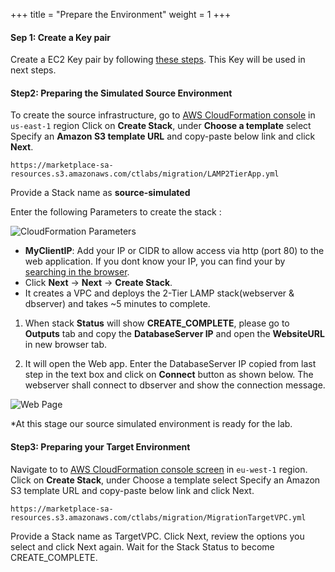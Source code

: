 +++
title = "Prepare the Environment"
weight = 1
+++

#### Sep 1: Create a Key pair

Create a EC2 Key pair by following [these steps](https://docs.aws.amazon.com/AWSEC2/latest/UserGuide/ec2-key-pairs.html#having-ec2-create-your-key-pair). This Key will be used in next steps.

#### Step2: Preparing the Simulated Source Environment

To create the source infrastructure, go to [AWS CloudFormation console](https://console.aws.amazon.com/cloudformation/home?region=us-east-1) in `us-east-1` region Click on **Create Stack**, under **Choose a template** select Specify an **Amazon S3 template URL** and copy-paste below link and click **Next**.

```
https://marketplace-sa-resources.s3.amazonaws.com/ctlabs/migration/LAMP2TierApp.yml
```

Provide a Stack name as **source-simulated**

Enter the following Parameters to create the stack :

![CloudFormation Parameters](/lab1/source-simulated-app.png?classes=shadow,border)

- **MyClientIP**: Add your IP or CIDR to allow access via http (port 80) to the web application.  If you dont know your IP, you can find your by [searching in the browser](https://www.google.com/search?q=what+is+my+ip). 
- Click **Next** → **Next** → **Create Stack**.
- It creates a VPC and deploys the 2-Tier LAMP stack(webserver & dbserver) and takes ~5 minutes to complete.

1. When stack **Status** will show **CREATE_COMPLETE**, please go to **Outputs** tab and copy the **DatabaseServer IP** and open the **WebsiteURL** in new browser tab.

2. It will open the Web app. Enter the DatabaseServer IP copied from last step in the text box and click on **Connect** button as shown below. The webserver shall connect to dbserver and show the connection message.

![Web Page](/lab1/DatabaseServerIP.png?classes=shadow,border)

*At this stage our source simulated environment is ready for the lab.

#### Step3: Preparing your Target Environment

Navigate to to [AWS CloudFormation console screen](https://eu-west-1.console.aws.amazon.com/cloudformation/home?region=eu-west-1) in `eu-west-1` region. Click on **Create Stack**, under Choose a template select Specify an Amazon S3 template URL and copy-paste below link and click Next. 

``` 
https://marketplace-sa-resources.s3.amazonaws.com/ctlabs/migration/MigrationTargetVPC.yml
``` 

Provide a Stack name as TargetVPC. Click Next, review the options you select and click Next again. Wait for the Stack Status to become CREATE_COMPLETE.